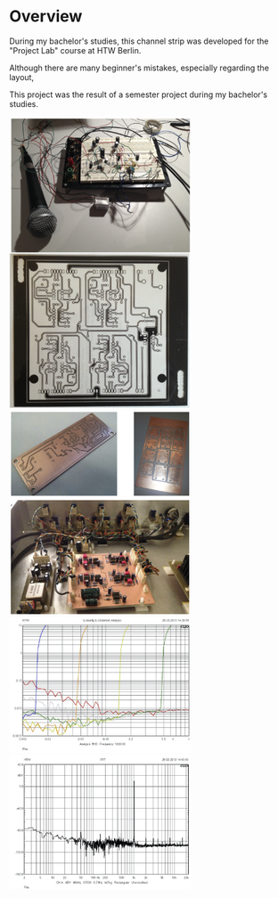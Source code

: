 
# Overview

During my bachelor's studies, this channel strip was developed for the "Project Lab" course at HTW Berlin.

Although there are many beginner's mistakes, especially regarding the layout, 


This project was the result of a semester project during my bachelor's studies. 



<img src="https://github.com/BorisJung/channelStrip/blob/master/pics/breadboard.jpg?raw=true" align="middle" width="325"/>

<img src="https://github.com/BorisJung/channelStrip/blob/master/pics/mask.jpg?raw=true" width="325"/>

<img src="https://github.com/BorisJung/channelStrip/blob/master/pics/pcbs.jpg?raw=true" width="325"/>

<img src="https://github.com/BorisJung/channelStrip/blob/master/pics/mounted_pcbs.jpg?raw=true" width="325"/>

<img src="https://github.com/BorisJung/channelStrip/blob/master/pics/thd.jpg?raw=true" width="325"/>

<img src="https://github.com/BorisJung/channelStrip/blob/master/pics/fft.jpg?raw=true" width="325"/>




